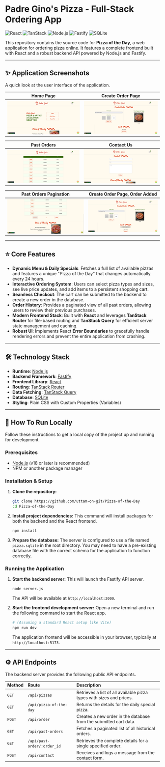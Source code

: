 # Padre Gino's Pizza - Full-Stack Ordering App

![React](https://img.shields.io/badge/React-61DAFB?logo=react&logoColor=black)
![TanStack](https://img.shields.io/badge/TanStack-EF4444?logo=tanstack&logoColor=white)
![Node.js](https://img.shields.io/badge/Node.js-339933?logo=nodedotjs&logoColor=white)
![Fastify](https://img.shields.io/badge/Fastify-000000?logo=fastify&logoColor=white)
![SQLite](https://img.shields.io/badge/SQLite-003B57?logo=sqlite&logoColor=white)

This repository contains the source code for **Pizza of the Day**, a web application for ordering pizza online. It features a complete frontend built with React and a robust backend API powered by Node.js and Fastify.

---

## ✨ Application Screenshots

A quick look at the user interface of the application.

| Home Page                                     | Create Order Page                               |
| ------------------------------------------------------- | --------------------------------------------------------- |
| ![The home page for Padre Gino's Pizza](./assets/home-page.png) | ![The order creation page with items in the cart](./assets/create-order-page.png) |

| Past Orders                                   | Contact Us                                  |
| ------------------------------------------------------- | ----------------------------------------------------- |
| ![A paginated list of past orders](./assets/past-orders-page.png) | ![The contact form for user inquiries](./assets/contact-page.png) |

| Past Orders Pagination                        | Create Order Page, Order Added                   |
| ------------------------------------------------------- | ----------------------------------------------------- |
| ![A paginated list of past orders](./assets/past-orders-pagination.png) | ![The order creation page](./assets/create-order-with-add.png) | 

---

## ⭐ Core Features

* **Dynamic Menu & Daily Specials**: Fetches a full list of available pizzas and features a unique "Pizza of the Day" that changes automatically every 24 hours.
* **Interactive Ordering System**: Users can select pizza types and sizes, see live price updates, and add items to a persistent shopping cart.
* **Seamless Checkout**: The cart can be submitted to the backend to create a new order in the database.
* **Order History**: Provides a paginated view of all past orders, allowing users to review their previous purchases.
* **Modern Frontend Stack**: Built with **React** and leverages **TanStack Router** for file-based routing and **TanStack Query** for efficient server state management and caching.
* **Robust UI**: Implements React **Error Boundaries** to gracefully handle rendering errors and prevent the entire application from crashing.

---

## 🛠️ Technology Stack

* **Runtime**: [Node.js](https://nodejs.org/)
* **Backend Framework**: [Fastify](https://www.fastify.io/)
* **Frontend Library**: [React](https://react.dev/)
* **Routing**: [TanStack Router](https://tanstack.com/router/)
* **Data Fetching**: [TanStack Query](https://tanstack.com/query/)
* **Database**: [SQLite](https://www.sqlite.org/index.html)
* **Styling**: Plain CSS with Custom Properties (Variables)

---

## 🚀 How To Run Locally

Follow these instructions to get a local copy of the project up and running for development.

### Prerequisites

* [Node.js](https://nodejs.org/) (v18 or later is recommended)
* NPM or another package manager

### Installation & Setup

1.  **Clone the repository:**
    ```bash
    git clone https://github.com/uttam-on-git/Pizza-of-the-Day
    cd Pizza-of-the-Day
    ```

2.  **Install project dependencies:**
    This command will install packages for both the backend and the React frontend.
    ```bash
    npm install
    ```

3.  **Prepare the database:**
    The server is configured to use a file named `pizza.sqlite` in the root directory. You may need to have a pre-existing database file with the correct schema for the application to function correctly.

### Running the Application

1.  **Start the backend server:**
    This will launch the Fastify API server.
    ```bash
    node server.js
    ```
    The API will be available at `http://localhost:3000`.

2.  **Start the frontend development server:**
    Open a new terminal and run the following command to start the React app.
    ```bash
    # (Assuming a standard React setup like Vite)
    npm run dev
    ```
    The application frontend will be accessible in your browser, typically at `http://localhost:5173`.

---

## ⚙️ API Endpoints

The backend server provides the following public API endpoints.

| Method | Route                       | Description                                                         |
| :----- | :-------------------------- | :------------------------------------------------------------------ |
| `GET`  | `/api/pizzas`               | Retrieves a list of all available pizza types with sizes and prices. |
| `GET`  | `/api/pizza-of-the-day`     | Returns the details for the daily special pizza.                     |
| `POST` | `/api/order`                | Creates a new order in the database from the submitted cart data.    |
| `GET`  | `/api/past-orders`          | Fetches a paginated list of all historical orders.                   |
| `GET`  | `/api/past-order/:order_id` | Retrieves the complete details for a single specified order.           |
| `POST` | `/api/contact`              | Receives and logs a message from the contact form.                   |
